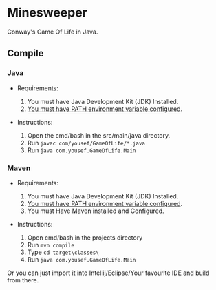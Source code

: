 # Minesweeper

Conway's Game Of Life in Java.

## Compile

### Java

- Requirements:
    1. You must have Java Development Kit (JDK) Installed.
    2. [You must have PATH environment variable configured](https://docs.oracle.com/javase/tutorial/essential/environment/paths.html).

- Instructions:
    1. Open the cmd/bash in the src/main/java directory.
    2. Run ``javac com/yousef/GameOfLife/*.java``
    3. Run  ``java com.yousef.GameOfLife.Main``

### Maven

- Requirements:
    1. You must have Java Development Kit (JDK) Installed.
    2. [You must have PATH environment variable configured](https://docs.oracle.com/javase/tutorial/essential/environment/paths.html).
    3. You must Have Maven installed and Configured.

- Instructions:
    1. Open cmd/bash in the projects directory
    2. Run ``mvn compile``
    3. Type ``cd target\classes\``
    4. Run ``java com.yousef.GameOfLife.Main``

Or you can just import it into Intellij/Eclipse/Your favourite IDE and build from there.
